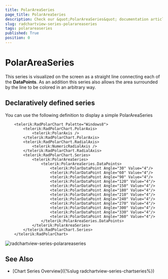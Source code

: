 ```yaml
---
title: PolarAreaSeries
page_title: PolarAreaSeries
description: Check our &quot;PolarAreaSeries&quot; documentation article for the RadChartView {{ site.framework_name }} control.
slug: radchartview-series-polarareaseries
tags: polarareaseries
published: True
position: 0
---
```


# PolarAreaSeries

This series is visualized on the screen as a straight line connecting each of the __DataPoints__. As an addition this series also allows the area surrounded by the line to be colored in an arbitrary way.      

## Declaratively defined series

You can use the following definition to display a simple PolarAreaSeries

	
```XAML
	<telerik:RadPolarChart Palette="Windows8">
		<telerik:RadPolarChart.PolarAxis>
			<telerik:PolarAxis />
		</telerik:RadPolarChart.PolarAxis>
		<telerik:RadPolarChart.RadialAxis>
			<telerik:NumericRadialAxis />
		</telerik:RadPolarChart.RadialAxis>
		<telerik:RadPolarChart.Series>
			<telerik:PolarAreaSeries>
				<telerik:PolarAreaSeries.DataPoints>
					<telerik:PolarDataPoint Angle="30" Value="4"/>
					<telerik:PolarDataPoint Angle="60" Value="4"/>
					<telerik:PolarDataPoint Angle="90" Value="4"/>
					<telerik:PolarDataPoint Angle="120" Value="4"/>
					<telerik:PolarDataPoint Angle="150" Value="4"/>
					<telerik:PolarDataPoint Angle="180" Value="4"/>
					<telerik:PolarDataPoint Angle="210" Value="4"/>
					<telerik:PolarDataPoint Angle="240" Value="4"/>
					<telerik:PolarDataPoint Angle="270" Value="4"/>
					<telerik:PolarDataPoint Angle="300" Value="4"/>
					<telerik:PolarDataPoint Angle="330" Value="4"/>
					<telerik:PolarDataPoint Angle="360" Value="4"/>
				</telerik:PolarAreaSeries.DataPoints>
			</telerik:PolarAreaSeries>
		</telerik:RadPolarChart.Series>
	</telerik:RadPolarChart>
```

![radchartview-series-polarareaseries](images/radchartview-series-polarareaseries.png)

## See Also
 * [Chart Series Overview]({%slug radchartview-series-chartseries%})
